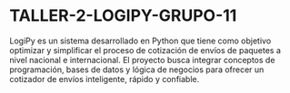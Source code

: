 # TALLER-2-LOGIPY-GRUPO-11
LogiPy es un sistema desarrollado en Python que tiene como objetivo optimizar y simplificar el proceso de cotización de envíos de paquetes a nivel nacional e internacional. El proyecto busca integrar conceptos de programación, bases de datos y lógica de negocios para ofrecer un cotizador de envíos inteligente, rápido y confiable.
